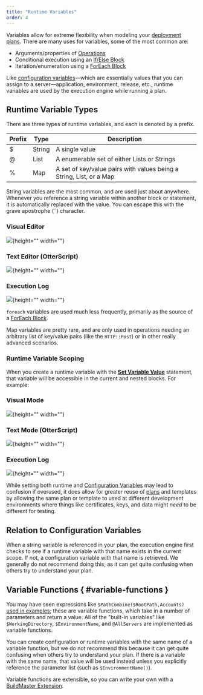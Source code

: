 ```yaml
---
title: "Runtime Variables"
order: 4
---
```


Variables allow for extreme flexibility when modeling your [deployment plans](/docs/buildmaster/deployment-continuous-delivery/buildmaster-deployment-scripts). There are many uses for variables, some of the most common are:

*   Arguments/properties of [Operations](/docs/executionengine/overview/operations-functions)
*   Conditional execution using an [If/Else Block](/docs/executionengine/otterscript/statements-and-blocks/if-else)
*   Iteration/enumeration using a [ForEach Block](/docs/executionengine/otterscript/statements-and-blocks/foreach)

Like [configuration variables](/docs/buildmaster/otterscript-execution-engine/buildmaster-variables)—which are essentially values that you can assign to a server—application, environment, release, etc., runtime variables are used by the execution engine while running a plan.

Runtime Variable Types
----------------------

There are three types of runtime variables, and each is denoted by a prefix.

| Prefix | Type | Description |
| --- | --- | --- |
| $ | String | A single value |
| @ | List | A enumerable set of either Lists or Strings |
| % | Map | A set of key/value pairs with values being a String, List, or a Map |

String variables are the most common, and are used just about anywhere. Whenever you reference a string variable within another block or statement, it is automatically replaced with the value. You can escape this with the grave apostrophe (`` ` ``) character.

### Visual Editor
![](/resources/docs/otterscript-variable-editor.png){height="" width=""}

### Text Editor (OtterScript)
![](/resources/docs/otterscript-variable-text.png){height="" width=""}

### Execution Log
![](/resources/docs/otterscript-variable-log.png){height="" width=""}

`foreach` variables are used much less frequently, primarily as the source of a [ForEach Block](/docs/executionengine/otterscript/statements-and-blocks/foreach).

Map variables are pretty rare, and are only used in operations needing an arbitrary list of key/value pairs (like the `HTTP::Post`) or in other really advanced scenarios.

### Runtime Variable Scoping

When you create a runtime variable with the [**Set Variable Value**](/docs/executionengine/otterscript/statements-and-blocks/other) statement, that variable will be accessible in the current and nested blocks. For example:

### Visual Mode
![](/resources/docs/otterscript-variable-nested.png){height="" width=""}

### Text Mode (OtterScript)
![](/resources/docs/otterscript-variable-nested-text.png){height="" width=""}

### Execution Log
![](/resources/docs/otterscript-variable-nested-log.png){height="" width=""}

While setting both runtime and [Configuration Variables](/docs/buildmaster/otterscript-execution-engine/buildmaster-variables) may lead to confusion if overused, it does allow for greater reuse of [plans](/docs/buildmaster/deployment-continuous-delivery/buildmaster-deployment-scripts) and templates by allowing the same plan or template to used at different development environments where things like certificates, keys, and data might _need_ to be different for testing.

## Relation to Configuration Variables

When a string variable is referenced in your plan, the execution engine first checks to see if a runtime variable with that name exists in the current scope. If not, a configuration variable with that name is retrieved. We generally do not recommend doing this, as it can get quite confusing when others try to understand your plan.

## Variable Functions { #variable-functions }

You may have seen expressions like `$PathCombine($RootPath,Accounts)` [used in examples](https://inedo.com/support/tutorials); these are variable functions, which take in a number of parameters and return a value. All of the "built-in variables" like `$WorkingDirectory`, `$EnvironmentName`, and `@AllServers` are implemented as variable functions.

You can create configuration or runtime variables with the same name of a variable function, but we do not recommend this because it can get quite confusing when others try to understand your plan. If there is a variable with the same name, that value will be used instead unless you explicitly reference the parameter list (such as `$EnvironmentName()`).

Variable functions are extensible, so you can write your own with a [BuildMaster Extension](/docs/buildmaster/reference/extensions).